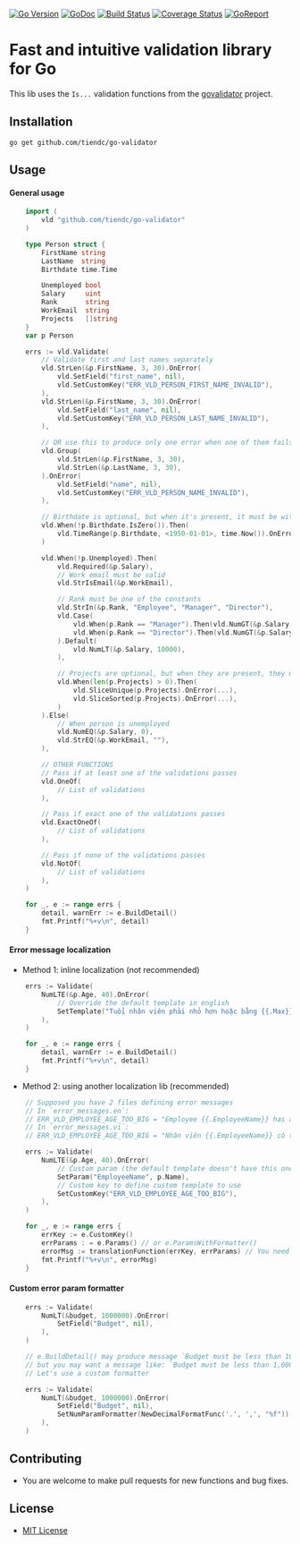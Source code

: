 [![Go Version][gover-img]][gover] [![GoDoc][doc-img]][doc] [![Build Status][ci-img]][ci] [![Coverage Status][cov-img]][cov] [![GoReport][rpt-img]][rpt]

# Fast and intuitive validation library for Go

This lib uses the `Is...` validation functions from the [govalidator](https://github.com/asaskevich/govalidator) project.

## Installation

```shell
go get github.com/tiendc/go-validator
```

## Usage

#### General usage
```go
    import (
        vld "github.com/tiendc/go-validator"
    )

    type Person struct {
        FirstName string
        LastName  string
        Birthdate time.Time

        Unemployed bool
        Salary     uint
        Rank       string
        WorkEmail  string
        Projects   []string
    }
    var p Person

    errs := vld.Validate(
        // Validate first and last names separately
        vld.StrLen(&p.FirstName, 3, 30).OnError(
            vld.SetField("first_name", nil),
            vld.SetCustomKey("ERR_VLD_PERSON_FIRST_NAME_INVALID"),
        ),
        vld.StrLen(&p.FirstName, 3, 30).OnError(
            vld.SetField("last_name", nil),
            vld.SetCustomKey("ERR_VLD_PERSON_LAST_NAME_INVALID"),
        ),

        // OR use this to produce only one error when one of them fails
        vld.Group(
            vld.StrLen(&p.FirstName, 3, 30),
            vld.StrLen(&p.LastName, 3, 30),
        ).OnError(
            vld.SetField("name", nil),
            vld.SetCustomKey("ERR_VLD_PERSON_NAME_INVALID"),
        ),

        // Birthdate is optional, but when it's present, it must be within 1950 and now
        vld.When(!p.Birthdate.IsZero()).Then(
            vld.TimeRange(p.Birthdate, <1950-01-01>, time.Now()).OnError(...),
        )

        vld.When(!p.Unemployed).Then(
            vld.Required(&p.Salary),
            // Work email must be valid
            vld.StrIsEmail(&p.WorkEmail),

            // Rank must be one of the constants
            vld.StrIn(&p.Rank, "Employee", "Manager", "Director"),
            vld.Case(
                vld.When(p.Rank == "Manager").Then(vld.NumGT(&p.Salary, 10000)),
                vld.When(p.Rank == "Director").Then(vld.NumGT(&p.Salary, 30000)),
            ).Default(
                vld.NumLT(&p.Salary, 10000),
            ),

            // Projects are optional, but when they are present, they must be unique and sorted
            vld.When(len(p.Projects) > 0).Then(
                vld.SliceUnique(p.Projects).OnError(...),
                vld.SliceSorted(p.Projects).OnError(...),
            )
        ).Else(
            // When person is unemployed
            vld.NumEQ(&p.Salary, 0),
            vld.StrEQ(&p.WorkEmail, ""),
        ),

        // OTHER FUNCTIONS
        // Pass if at least one of the validations passes
        vld.OneOf(
            // List of validations
        ),

        // Pass if exact one of the validations passes
        vld.ExactOneOf(
            // List of validations
        ),

        // Pass if none of the validations passes
        vld.NotOf(
            // List of validations
        ),
    )

    for _, e := range errs {
        detail, warnErr := e.BuildDetail()
        fmt.Printf("%+v\n", detail)
    }
```

#### Error message localization

- Method 1: inline localization (not recommended)
```go
    errs := Validate(
        NumLTE(&p.Age, 40).OnError(
            // Override the default template in english
            SetTemplate("Tuổi nhân viên phải nhỏ hơn hoặc bằng {{.Max}}"),
        ),
    )

    for _, e := range errs {
        detail, warnErr := e.BuildDetail()
        fmt.Printf("%+v\n", detail)
    }
```

- Method 2: using another localization lib (recommended)
```go
    // Supposed you have 2 files defining error messages
    // In `error_messages.en`:
    // ERR_VLD_EMPLOYEE_AGE_TOO_BIG = "Employee {{.EmployeeName}} has age bigger than {{.Max}}"
    // In `error_messages.vi`:
    // ERR_VLD_EMPLOYEE_AGE_TOO_BIG = "Nhân viên {{.EmployeeName}} có tuổi lớn hơn {{.Max}}"

    errs := Validate(
        NumLTE(&p.Age, 40).OnError(
            // Custom param (the default template doesn't have this one)
            SetParam("EmployeeName", p.Name),
            // Custom key to define custom template to use
            SetCustomKey("ERR_VLD_EMPLOYEE_AGE_TOO_BIG"),
        ),
    )

    for _, e := range errs {
        errKey := e.CustomKey()
        errParams : = e.Params() // or e.ParamsWithFormatter()
        errorMsg := translationFunction(errKey, errParams) // You need to provide this function
        fmt.Printf("%+v\n", errorMsg)
    }
```

#### Custom error param formatter

```go
    errs := Validate(
        NumLT(&budget, 1000000).OnError(
            SetField("Budget", nil),
        ),
    )

    // e.BuildDetail() may produce message `Budget must be less than 1000000`,
    // but you may want a message like: `Budget must be less than 1,000,000`.
    // Let's use a custom formatter

    errs := Validate(
        NumLT(&budget, 1000000).OnError(
            SetField("Budget", nil),
            SetNumParamFormatter(NewDecimalFormatFunc('.', ',', "%f")),
        ),
    )
```

## Contributing

- You are welcome to make pull requests for new functions and bug fixes.

## License

- [MIT License](LICENSE)

[doc-img]: https://pkg.go.dev/badge/github.com/tiendc/go-validator
[doc]: https://pkg.go.dev/github.com/tiendc/go-validator
[gover-img]: https://img.shields.io/badge/Go-%3E%3D%201.20-blue
[gover]: https://img.shields.io/badge/Go-%3E%3D%201.20-blue
[ci-img]: https://github.com/tiendc/go-validator/actions/workflows/go.yml/badge.svg
[ci]: https://github.com/tiendc/go-validator/actions/workflows/go.yml
[cov-img]: https://codecov.io/gh/tiendc/go-validator/branch/main/graph/badge.svg
[cov]: https://codecov.io/gh/tiendc/go-validator
[rpt-img]: https://goreportcard.com/badge/github.com/tiendc/go-validator
[rpt]: https://goreportcard.com/report/github.com/tiendc/go-validator